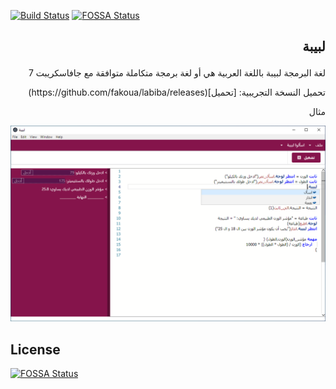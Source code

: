 [![Build Status](https://travis-ci.org/fakoua/labiba.svg?branch=master)](https://travis-ci.org/fakoua/labiba)
[![FOSSA Status](https://app.fossa.io/api/projects/git%2Bgithub.com%2Ffakoua%2Flabiba.svg?type=shield)](https://app.fossa.io/projects/git%2Bgithub.com%2Ffakoua%2Flabiba?ref=badge_shield)
<h2>
<p dir='rtl' align='right'>
لبيبة
</p>
</h2>

<p dir='rtl' align='right'>
لغة البرمجة لبيبة باللغة العربية هي أو لغة برمجة متكاملة متوافقة مع جافاسكريبت 7
</p>

<p dir='rtl' align='right'>
تحميل النسخة التجريبية: [تحميل](https://github.com/fakoua/labiba/releases) 
</p>

<p dir='rtl' align='right'>
مثال
</p>

![مثال](https://raw.githubusercontent.com/fakoua/labiba/master/resources/example.png)


## License
[![FOSSA Status](https://app.fossa.io/api/projects/git%2Bgithub.com%2Ffakoua%2Flabiba.svg?type=large)](https://app.fossa.io/projects/git%2Bgithub.com%2Ffakoua%2Flabiba?ref=badge_large)